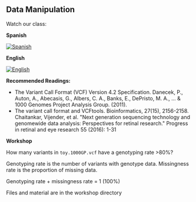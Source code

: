 ## Data Manipulation 

Watch our class: 

**Spanish**

[![Spanish](https://img.youtube.com/vi/_tXTpzMNTtY/0.jpg)](https://www.youtube.com/watch?v=_tXTpzMNTtY)

**English**

[![English](https://img.youtube.com/vi/fyDsN2ctLl8/0.jpg)](https://youtube.com/watch?v=fyDsN2ctLl8)

**Recommended Readings:** 
- The Variant Call Format (VCF) Version 4.2 Specification.  Danecek, P., Auton, A., Abecasis, G., Albers, C. A., Banks, E., 
DePristo, M. A., ... & 1000 Genomes Project Analysis Group. (2011). 
- The variant call format and VCFtools. Bioinformatics, 27(15), 2156-2158.  Chaitankar, Vijender, et al. "Next generation sequencing technology and genomewide data analysis: Perspectives for retinal research." Progress in retinal and eye research 55 (2016): 1-31

**Workshop**

How many variants in `toy.1000GP.vcf` have a genotyping rate >80%?

Genotyping rate is the number of variants with genotype data.
Missingness rate is the proportion of missing data.

Genotyping rate + missingness rate = 1 (100%)

Files and material are in the workshop directory
